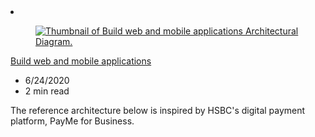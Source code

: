 <!-- This file is automatically generated by build/architectures/build_index.py. Any updates will be lost. -->

<!-- markdownlint-disable MD033 -->

<li class="grid-item item-column" data-categories="AI + Machine Learning ">
<article class="card">
    <div class="card-header has-margin-bottom-none" aria-hidden="true">
        <figure class="image diagram has-height-175 has-overflow-hidden level">
            <a href="/azure/architecture/solution-ideas/articles/webapps"><img src="/azure/architecture/browse/thumbs/webapps.png" class="diagram" alt="Thumbnail of Build web and mobile applications Architectural Diagram." data-linktype="relative-path"></a>
        </figure>
    </div>
    <div class="card-content">
        <a class="card-content-title has-margin-top-none" href="/azure/architecture/solution-ideas/articles/webapps">
            <p>Build web and mobile applications</p>
        </a>
        <ul class="card-content-metadata">
            <li>6/24/2020</li>
            <li>2 min read</li>
        </ul>
        <p class="card-content-description">The reference architecture below is inspired by HSBC's digital payment platform, PayMe for Business.</p>
        <div class="bottom-to-top-fade is-hidden-mobile"></div>
    </div>
</article>
</li>
